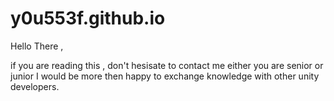 # y0u553f.github.io
Hello There , 

if you are reading this , don't hesisate to contact me either you are senior or junior I would be more then happy to exchange knowledge with other unity developers.

